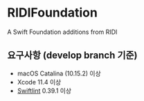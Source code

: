 # RIDIFoundation

A Swift Foundation additions from RIDI

## 요구사항 (develop branch 기준)

- macOS Catalina (10.15.2) 이상
- Xcode 11.4 이상
- [Swiftlint](https://github.com/realm/SwiftLint) 0.39.1 이상
